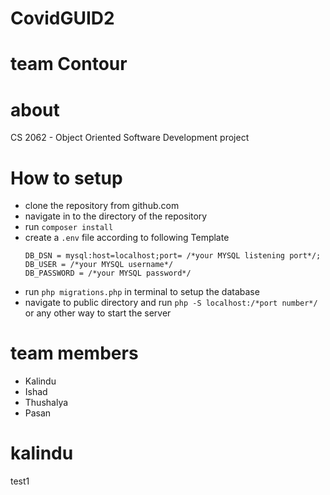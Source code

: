 # CovidGUID2

# team Contour

# about

CS 2062 - Object Oriented Software Development project

# How to setup

- clone the repository from github.com
- navigate in to the directory of the repository
- run ```composer install```
- create a `.env` file according to following Template
  ```
  DB_DSN = mysql:host=localhost;port= /*your MYSQL listening port*/;
  DB_USER = /*your MYSQL username*/
  DB_PASSWORD = /*your MYSQL password*/
  ```
- run `php migrations.php` in terminal to setup the database
- navigate to public directory and run `php -S localhost:/*port number*/` or any other way to start the server

# team members

- Kalindu
- Ishad
- Thushalya
- Pasan
# kalindu
test1
